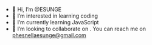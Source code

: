 - 👋 Hi, I’m @ESUNGE
- 👀 I’m interested in learning coding
- 🌱 I’m currently learning JavaScript
- 💞️ I’m looking to collaborate on .
 You can reach me on phesnellaesunge@gmail.com

<!---
ESUNGE/ESUNGE is a ✨ special ✨ repository because its `README.md` (this file) appears on your GitHub profile.
You can click the Preview link to take a look at your changes.
--->
